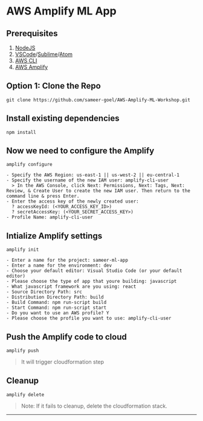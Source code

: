 # AWS Amplify ML App

## Prerequisites

1. [NodeJS](https://nodejs.org/en/)
2. [VSCode](https://code.visualstudio.com/)/[Sublime](https://www.sublimetext.com/)/[Atom](https://flight-manual.atom.io/getting-started/sections/installing-atom/)
3. [AWS CLI](https://docs.aws.amazon.com/cli/latest/userguide/install-cliv2.html)
4. [AWS Amplify](https://docs.amplify.aws/cli/start/install)

## Option 1: Clone the Repo

`git clone https://github.com/sameer-goel/AWS-Amplify-ML-Workshop.git`

## Install existing dependencies

`npm install`

## Now we need to configure the Amplify

```
amplify configure

- Specify the AWS Region: us-east-1 || us-west-2 || eu-central-1
- Specify the username of the new IAM user: amplify-cli-user
  > In the AWS Console, click Next: Permissions, Next: Tags, Next: Review, & Create User to create the new IAM user. Then return to the command line & press Enter.
- Enter the access key of the newly created user:
  ? accessKeyId: (<YOUR_ACCESS_KEY_ID>)
  ? secretAccessKey: (<YOUR_SECRET_ACCESS_KEY>)
- Profile Name: amplify-cli-user
```

## Intialize Amplify settings

```
amplify init

- Enter a name for the project: sameer-ml-app
- Enter a name for the environment: dev
- Choose your default editor: Visual Studio Code (or your default editor)
- Please choose the type of app that youre building: javascript
- What javascript framework are you using: react
- Source Directory Path: src
- Distribution Directory Path: build
- Build Command: npm run-script build
- Start Command: npm run-script start
- Do you want to use an AWS profile? Y
- Please choose the profile you want to use: amplify-cli-user
```

## Push the Amplify code to cloud

`amplify push`

> It will trigger cloudformation step

## Cleanup

`amplify delete`

> Note: If it fails to cleanup, delete the cloudformation stack.

<hr />
